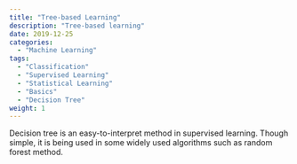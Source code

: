 ```yaml
---
title: "Tree-based Learning"
description: "Tree-based learning"
date: 2019-12-25
categories:
  - "Machine Learning"
tags:
  - "Classification"
  - "Supervised Learning"
  - "Statistical Learning"
  - "Basics"
  - "Decision Tree"
weight: 1
---
```


Decision tree is an easy-to-interpret method in supervised learning. Though simple, it is being used in some widely used algorithms such as random forest method.